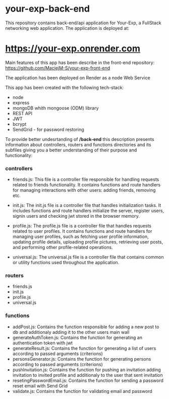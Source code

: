 # your-exp-back-end
This repository contains back-end/api application for Your-Exp, a FullStack networking web application. The application is deployed at:

# https://your-exp.onrender.com
Main features of this app has been describe in the front-end repository: https://github.com/MaciejM-S/your-exp-front-end


The application has been deployed on Render as a node Web Service

This app has been created with the following tech-stack:

+  node
+  express
+  mongoDB whith mongoose (ODM) library
+  REST API
+  JWT
+  bcrypt
+  SendGrid - for password restoring


To provide better undesrtanding of <b>/back-end</b> this description presents information about controllers, routers and functions directories and its subfiles giving you a better understanding of their purpose and functionality:

### controllers

- friends.js: This file is a controller file responsible for handling requests related to friends functionality. 
It contains functions and route handlers for managing interactions with other users: adding friends, removing etc.

- init.js: The init.js file is a controller file that handles initialization tasks. 
It includes functions and route handlers initialize the server, register users, signin users and checking jwt stored in the browser memory.

- profile.js: The profile.js file is a controller file that handles requests related to user profiles. 
It contains functions and route handlers for managing user profiles, such as fetching user profile information, updating profile details, uploading profile pictures, retrieving user posts, and performing other profile-related operations.

- universal.js: The universal.js file is a controller file that contains common or utility functions used throughout the application. 

### routers

- friends.js
- init.js
- profile.js
- universal.js

### functions

- addPost.js: Contains the function responsible for adding a new post to db and additionaly adding it to the other users main wall
- generateAuthToken.js: Contains the function for generating an authentication token with jwt
- generateResult.js: Contains the function for generating a list of users according to passed arguments (criterions)
- personsGenerator.js: Contains the function for generating persons according to passed arguments (criterions)
- pushInvitation.js: Contains the function for pushing an invitation adding invitation to invited profile and additionaly to the user that sent invitation
- resetingPasswordEmail.js: Contains the function for sending a password reset email with Send Grid
- validate.js: Contains the function for validating email and password
